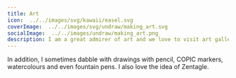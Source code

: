 ```yaml
---
title: Art
icon:  ../../images/svg/kawaii/easel.svg
coverImage:  ../../images/svg/undraw/making_art.svg
socialImage:  ../../images/undraw/making_art.png
description: I am a great admirer of art and we love to visit art galleries wherever we go.
---
```


In addition, I sometimes dabble with drawings with pencil, COPIC markers, watercolours and even fountain pens. I also love the idea of Zentagle.
